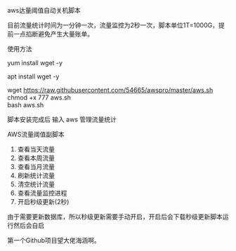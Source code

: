 aws达量阈值自动关机脚本

目前流量统计时间为一分钟一次，流量监控为2秒一次，脚本单位1T=1000G，提前一点掐断避免产生大量账单。

使用方法  

yum install wget -y  

apt install wget -y  

wget https://raw.githubusercontent.com/54665/awspro/master/aws.sh  
chmod +x 777 aws.sh  
bash aws.sh  

脚本安装完成后 输入 aws 管理流量统计

 AWS流量阈值副脚本

 1. 查看当天流量
 2. 查看本周流量
 3. 查看当月流量
 4. 刷新统计流量
 5. 清空统计流量
 6. 查看流量监控进程
 7. 开启秒级更新(2秒)

由于需要更新数据库，所以秒级更新需要手动开启，开启后会下载秒级更新脚本运行然后会自启

第一个Github项目望大佬海涵啊。